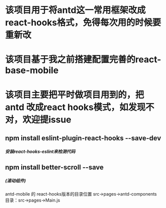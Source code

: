 # 该项目用于将antd这一常用框架改成react-hooks格式，免得每次用的时候要重新改
# 该项目基于我之前搭建配置完善的react-base-mobile
# 该项目主要把平时做项目用到的，把antd 改成react hooks模式，如发现不对，欢迎提issue

## npm install eslint-plugin-react-hooks --save-dev
##### 安装react-hooks-eslint来检测代码

## npm install better-scroll --save
##### (滚动组件)

antd-mobile 的 react-hooks版本的目录位置
src->pages->antd-components
目录：src->pages->Main.js